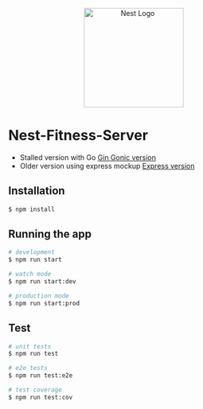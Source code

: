 <p align="center">
  <a href="http://nestjs.com/" target="blank"><img src="https://nestjs.com/img/logo-small.svg" width="200" alt="Nest Logo" /></a>
</p>

# Nest-Fitness-Server

- Stalled version with Go [Gin Gonic version](https://github.com/FACorreiaa/fitness-server-app)
- Older version using express mockup [Express version](https://github.com/FACorreiaa/node-fitness-app-server)

## Installation

```bash
$ npm install
```

## Running the app

```bash
# development
$ npm run start

# watch mode
$ npm run start:dev

# production mode
$ npm run start:prod
```

## Test

```bash
# unit tests
$ npm run test

# e2e tests
$ npm run test:e2e

# test coverage
$ npm run test:cov
```
